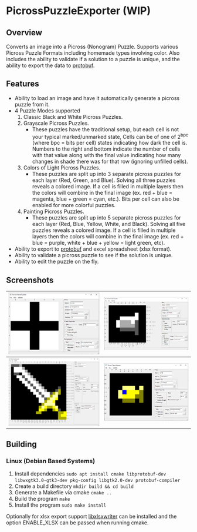 # PicrossPuzzleExporter (WIP)

## Overview

Converts an image into a Picross (Nonogram) Puzzle. Supports various Picross Puzzle Formats including homemade types involving color.  Also includes the ability to validate if a solution to a puzzle is unique, and the ability to export the data to  [protobuf](https://developers.google.com/protocol-buffers).

## Features

* Ability to load an image and have it automatically generate a picross puzzle from it.
* 4 Puzzle Modes supported
  1. Classic Black and White Picross Puzzles.
  2. Grayscale Picross Puzzles.
      * These puzzles have the traditional setup, but each cell is not your typical marked/unmarked state, Cells can be of one of 2<sup>bpc</sup> (where bpc = bits per cell) states indicating how dark the cell is. Numbers to the right and bottom indicate the number of cells with that value along with the final value indicating how many changes in shade there was for that row (ignoring unfilled cells).
  3. Colors of Light Picross Puzzles.
      * These puzzles are split up into 3 separate picross puzzles for each layer (Red, Green, and Blue).  Solving all three puzzles reveals a colored image.  If a cell is filled in multiple layers then the colors will combine in the final image (ex. red + blue = magenta, blue + green = cyan, etc.). Bits per cell can also be enabled for more colorful puzzles.
  4. Painting Picross Puzzles.
      * These puzzles are split up into 5 separate picross puzzles for each layer (Red, Blue, Yellow, White, and Black).  Solving all five puzzles reveals a colored image.  If a cell is filled in multiple layers then the colors will combine in the final image (ex. red + blue = purple, white + blue + yellow = light green, etc).
* Ability to export to [protobuf](https://developers.google.com/protocol-buffers) and excel spreadsheet (xlsx format).
* Ability to validate a picross puzzle to see if the solution is unique.
* Ability to edit the puzzle on the fly.

## Screenshots

|![Classic](https://github.com/TricksterGuy/PicrossPuzzleExporter/blob/master/screenshots/classic.png)   |![Grayscale](https://github.com/TricksterGuy/PicrossPuzzleExporter/blob/master/screenshots/grayscale.png)|
|---|--------------------------------------------------------------------------------------------------------|
|![RGB](https://github.com/TricksterGuy/PicrossPuzzleExporter/blob/master/screenshots/light.png)|![RBY](https://github.com/TricksterGuy/PicrossPuzzleExporter/blob/master/screenshots/painting.png)       |


## Building

### Linux (Debian Based Systems)
 1. Install dependencies `sudo apt install cmake libprotobuf-dev libwxgtk3.0-gtk3-dev pkg-config libgtk2.0-dev protobuf-compiler`
 2. Create a build directory `mkdir build && cd build`
 3. Generate a Makefile via cmake `cmake ..`
 4. Build the program `make`
 5. Install the program `sudo make install`

Optionally for xlsx export support [libxlsxwriter](https://libxlsxwriter.github.io/getting_started.html) can be installed and the option ENABLE_XLSX can be passed when running cmake.
